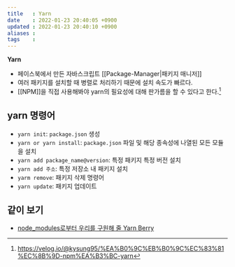 ```yaml
---
title   : Yarn 
date    : 2022-01-23 20:40:05 +0900
updated : 2022-01-23 20:40:10 +0900
aliases : 
tags    : 
---
```

**Yarn**
- 페이스북에서 만든 자바스크립트 [[Package-Manager|패키지 매니저]]
- 여러 패키지를 설치할 때 병렬로 처리하기 때문에 설치 속도가 빠르다.
- [[NPM]]을 직접 사용해봐야 yarn의 필요성에 대해 판가름을 할 수 있다고 한다.[^1]

## yarn 명령어
- `yarn init`: `package.json` 생성
- `yarn or yarn install`: `package.json` 파일 및 해당 종속성에 나열된 모든 모듈을 설치
- `yarn add package_name@version`: 특정 패키지 특정 버전 설치
- `yarn add 주소`: 특정 저장소 내 패키지 설치
- `yarm remove`: 패키지 삭제 명령어
- `yarn update`: 패키지 업데이트


## 같이 보기
- [node_modules로부터 우리를 구원해 줄 Yarn Berry](https://toss.tech/article/node-modules-and-yarn-berry)

[^1]: https://velog.io/@kysung95/%EA%B0%9C%EB%B0%9C%EC%83%81%EC%8B%9D-npm%EA%B3%BC-yarn